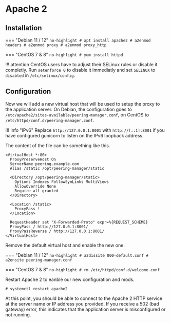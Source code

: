 # Apache 2

## Installation

=== "Debian 11 / 12"
	```no-highlight
	# apt install apache2
	# a2enmod headers
	# a2enmod proxy
	# a2enmod proxy_http
	```

=== "CentOS 7 & 8"
	```no-highlight
	# yum install httpd
	```

!!! attention
	CentOS users have to adjust their SELinux rules or disable it completly.
	Run `setenforce 0` to disable it immediatly and set `SELINUX` to `disabled`
	in `/etc/selinux/config`.

## Configuration

Now we will add a new virtual host that will be used to setup the proxy to the
application server. On Debian, the configuration goes to
`/etc/apache2/sites-available/peering-manager.conf`, on CentOS to
`/etc/httpd/conf.d/peering-manager.conf`.

!!! info "IPv6"
	Replace `http://127.0.0.1:8001` with `http://[::1]:8001` if you have
	configured gunicorn to listen on the IPv6 loopback address.

The content of the file can be something like this.

```no-highlight
<VirtualHost *:80>
  ProxyPreserveHost On
  ServerName peering.example.com
  Alias /static /opt/peering-manager/static

  <Directory /opt/peering-manager/static>
    Options Indexes FollowSymLinks MultiViews
    AllowOverride None
    Require all granted
  </Directory>

  <Location /static>
    ProxyPass !
  </Location>

  RequestHeader set "X-Forwarded-Proto" expr=%{REQUEST_SCHEME}
  ProxyPass / http://127.0.0.1:8001/
  ProxyPassReverse / http://127.0.0.1:8001/
</VirtualHost>
```

Remove the default virtual host and enable the new one.

=== "Debian 11 / 12"
	```no-highlight
	# a2dissite 000-default.conf
	# a2ensite peering-manager.conf
	```

=== "CentOS 7 & 8"
	```no-highlight
	# rm /etc/httpd/conf.d/welcome.conf
	```

Restart Apache 2 to eanble our new configuration and mods.
```no-highlight
# systemctl restart apache2
```

At this point, you should be able to connect to the Apache 2 HTTP service at
the server name or IP address you provided. If you receive a 502 (bad gateway)
error, this indicates that the application server is misconfigured or not running.
